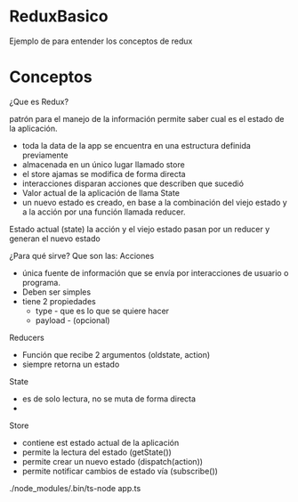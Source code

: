 # ReduxBasico
Ejemplo de para entender los conceptos de redux

# Conceptos

¿Que es Redux?

patrón para el manejo de la información
permite saber cual es el estado de la aplicación.

* toda la data de la app se encuentra en una estructura definida previamente
* almacenada en un único lugar llamado store
* el store ajamas se modifica de forma directa
* interacciones disparan acciones que describen que sucedió
* Valor actual de la aplicación de llama State
* un nuevo estado es creado, en base a la combinación del viejo estado y a la acción 
por una función llamada reducer.


Estado actual (state)
la acción y el viejo estado pasan por un reducer y generan el nuevo estado

¿Para qué sirve?
Que son las:
Acciones 
- única fuente de información que se envía por interacciones de usuario o programa.
- Deben ser simples
- tiene 2 propiedades
  * type - que es lo que se quiere hacer
  * payload - (opcional)

Reducers
 - Función que recibe 2 argumentos (oldstate, action)
 - siempre retorna un estado

State
- es de solo lectura, no se muta de forma directa
-
Store

- contiene est estado actual de la aplicación
- permite la lectura del estado (getState())
- permite crear un nuevo estado (dispatch(action))
- permite notificar cambios de estado vía (subscribe())


./node_modules/.bin/ts-node app.ts
